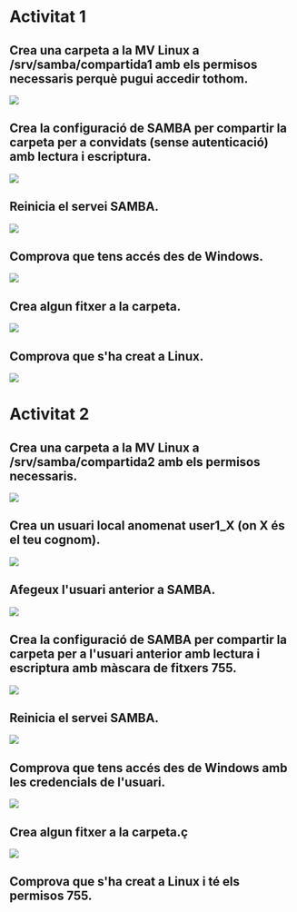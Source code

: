 # Activitat 1

## Crea una carpeta a la MV Linux a /srv/samba/compartida1 amb els permisos necessaris perquè pugui accedir tothom.
![](1)
## Crea la configuració de SAMBA per compartir la carpeta per a convidats (sense autenticació) amb lectura i escriptura.
![](2)
## Reinicia el servei SAMBA.
![](3.png)
## Comprova que tens accés des de Windows.
![](4)
## Crea algun fitxer a la carpeta.
![](5)
## Comprova que s'ha creat a Linux.
![](6)


# Activitat 2

## Crea una carpeta a la MV Linux a /srv/samba/compartida2 amb els permisos necessaris.
![](7)
## Crea un usuari local anomenat user1_X (on X és el teu cognom).
![](8)
## Afegeux l'usuari anterior a SAMBA.
![](9)
## Crea la configuració de SAMBA per compartir la carpeta per a l'usuari anterior amb lectura i escriptura amb màscara de fitxers 755.
![](10.png)
## Reinicia el servei SAMBA.
![](11)
## Comprova que tens accés des de Windows amb les credencials de l'usuari.
![](12.png)
## Crea algun fitxer a la carpeta.ç
![](13.png)
## Comprova que s'ha creat a Linux i té els permisos 755.
